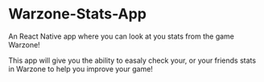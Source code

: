 # Warzone-Stats-App
An React Native app where you can look at you stats from the game Warzone!

This app will give you the ability to easaly check your, or your friends stats in Warzone to help you improve your game!
